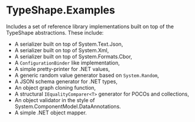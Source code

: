 # TypeShape.Examples

Includes a set of reference library implementations built on top of the TypeShape abstractions. These include:

* A serializer built on top of System.Text.Json,
* A serializer built on top of System.Xml,
* A serializer built on top of System.Formats.Cbor,
* A `ConfigurationBinder` like implementation,
* A simple pretty-printer for .NET values,
* A generic random value generator based on `System.Random`,
* A JSON schema generator for .NET types,
* An object graph cloning function,
* A structural `IEqualityComparer<T>` generator for POCOs and collections,
* An object validator in the style of System.ComponentModel.DataAnnotations.
* A simple .NET object mapper.
